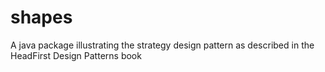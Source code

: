 shapes
======

A java package illustrating the strategy design pattern as described in the HeadFirst Design Patterns book
